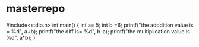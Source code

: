 # masterrepo
#include<stdio.h>
int main()
{
    int a= 5;
    int b =6;
    printf("the adddition value is = %d", a+b);
    printf("the diff is= %d", b-a);
    printf("the multiplication value is %d", a*b);
}
